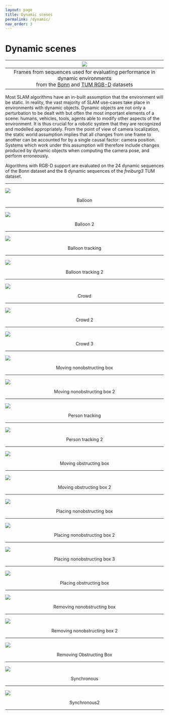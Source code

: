 ```yaml
---
layout: page
title: Dynamic scenes
permalink: /dynamic/
nav_order: 3
---
```


# Dynamic scenes

| ![](images/bonn_images.png) |
|:--:|
| Frames from sequences used for evaluating performance in dynamic environments <br /> from the [Bonn](https://www.ipb.uni-bonn.de/data/rgbd-dynamic-dataset/) and [TUM RGB-D](https://vision.in.tum.de/data/datasets/rgbd-dataset/download) datasets  |

Most SLAM algorithms have an in-built assumption that the environment will be static. In reality, the vast majority of SLAM use-cases take place 
in environments with dynamic objects. Dynamic objects are not only a perturbation to be dealt with but often the most important elements of a scene:
humans, vehicles, tools, agents able to modify other aspects of the environment. It is thus crucial for a robotic system that they are recognized and modelled appropriately.
From the point of view of camera localization, the static world assumption implies that all changes from one frame to another can be accounted for by a single causal factor: camera position.
Systems which work under this assumption will therefore include changes produced by dynamic objects when computing the camera pose, and perform erroneously. 

Algorithms with RGB-D support are evaluated on the 24 dynamic sequences of the Bonn dataset and the 8 dynamic sequences 
of the _freiburg3_ TUM dataset. 


<div>

<hr>
<img src="/results/bonn/rgbd_bonn_balloon.png" />
<p style="text-align:center"> Balloon </p>
<hr>

<img src="/results/bonn/rgbd_bonn_balloon2.png"/>
<p style="text-align:center"> Balloon 2 </p>
<hr> 

<img src="/results/bonn/rgbd_bonn_balloon_tracking.png"/>
<p style="text-align:center"> Balloon tracking  </p>
<hr> 

<img src="/results/bonn/rgbd_bonn_balloon_tracking2.png"/>
<p style="text-align:center"> Balloon tracking 2 </p>
<hr> 

<img src="/results/bonn/rgbd_bonn_crowd.png"/>
<p style="text-align:center"> Crowd </p>
<hr> 

<img src="/results/bonn/rgbd_bonn_crowd2.png"/>
<p style="text-align:center"> Crowd 2 </p>
<hr> 

<img src="/results/bonn/rgbd_bonn_crowd3.png"/>
<p style="text-align:center"> Crowd 3 </p>
<hr> 

<img src="/results/bonn/rgbd_bonn_moving_nonobstructing_box.png"/>
<p style="text-align:center"> Moving nonobstructing box </p>
<hr> 

<img src="/results/bonn/rgbd_bonn_moving_nonobstructing_box2.png"/>
<p style="text-align:center"> Moving nonobstructing box 2 </p>
<hr> 

<img src="/results/bonn/rgbd_bonn_person_tracking.png"/>
<p style="text-align:center"> Person tracking </p>
<hr> 

<img src="/results/bonn/rgbd_bonn_person_tracking2.png"/>
<p style="text-align:center"> Person tracking 2 </p>
<hr> 

<img src="/results/bonn/rgbd_bonn_moving_obstructing_box.png"/>
<p style="text-align:center"> Moving obstructing box </p>
<hr> 

<img src="/results/bonn/rgbd_bonn_moving_obstructing_box2.png"/>
<p style="text-align:center"> Moving obstructing box 2  </p>
<hr> 

<img src="/results/bonn/rgbd_bonn_placing_nonobstructing_box.png"/>
<p style="text-align:center"> Placing nonobstructing box </p>
<hr> 

<img src="/results/bonn/rgbd_bonn_placing_nonobstructing_box2.png"/>
<p style="text-align:center"> Placing nonobstructing box 2 </p>
<hr> 


<img src="/results/bonn/rgbd_bonn_placing_nonobstructing_box3.png"/>
<p style="text-align:center"> Placing nonobstructing box 3 </p>
<hr> 


<img src="/results/bonn/rgbd_bonn_placing_obstructing_box.png"/>
<p style="text-align:center"> Placing obstructing box </p>
<hr> 


<img src="/results/bonn/rgbd_bonn_removing_nonobstructing_box.png"/>
<p style="text-align:center"> Removing nonobstructing box </p>
<hr> 

<img src="/results/bonn/rgbd_bonn_removing_nonobstructing_box2.png"/>
<p style="text-align:center"> Removing nonobstructing box 2 </p>
<hr> 

<img src="/results/bonn/rgbd_bonn_removing_obstructing_box.png"/>
<p style="text-align:center"> Removing Obstructing Box </p>
<hr> 

<img src="/results/bonn/rgbd_bonn_synchronous.png"/>
<p style="text-align:center"> Synchronous </p>
<hr> 

<img src="/results/bonn/rgbd_bonn_synchronous2.png"/>
<p style="text-align:center"> Synchronous2 </p>
<hr> 

</div>

